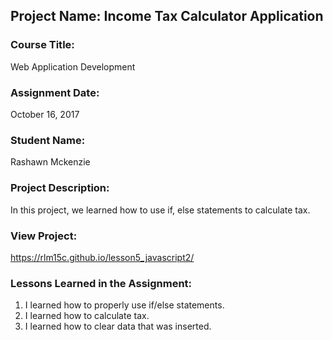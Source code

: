 ## Project Name:  Income Tax Calculator Application

### Course Title:
Web Application Development

### Assignment Date:  
October 16, 2017
### Student Name:  
Rashawn Mckenzie

### Project Description:
In this project, we learned how to use if, else statements to calculate tax. 

### View Project:
https://rlm15c.github.io/lesson5_javascript2/

### Lessons Learned in the Assignment:
1. I learned how to properly use if/else statements.
2. I learned how to calculate tax. 
3. I learned how to clear data that was inserted.

